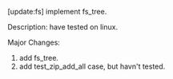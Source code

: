 [update:fs] implement fs_tree.

Description:
have tested on linux.

Major Changes:
1. add fs_tree.
2. add test_zip_add_all case, but havn't tested.
